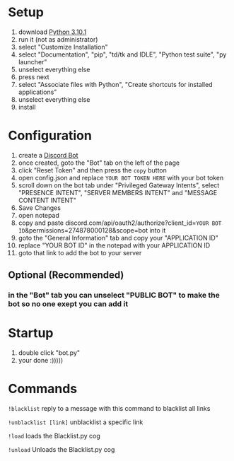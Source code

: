 # Setup
1. download [Python 3.10.1](https://www.python.org/downloads/release/python-3101/)
2. run it (not as administrator)
3. select "Customize Installation"
4. select "Documentation", "pip", "td/tk and IDLE", "Python test suite", "py launcher"
5. unselect everything else
6. press next
7. select "Associate files with Python", "Create shortcuts for installed applications"
8. unselect everything else
9. install

# Configuration
1. create a [Discord Bot](https://discord.com/developers/applications)
2. once created, goto the "Bot" tab on the left of the page
3. click "Reset Token" and then press the `copy` button
4. open config.json and replace `YOUR BOT TOKEN HERE` with your bot token
5. scroll down on the bot tab under "Privileged Gateway Intents", select "PRESENCE INTENT", "SERVER MEMBERS INTENT" and "MESSAGE CONTENT INTENT"
6. Save Changes
7. open notepad
8. copy and paste discord.com/api/oauth2/authorize?client_id=``YOUR BOT ID``&permissions=274878000128&scope=bot into it
9. goto the "General Information" tab and copy your "APPLICATION ID"
10. replace "YOUR BOT ID" in the notepad with your APPLICATION ID
11. goto that link to add the bot to your server

## Optional (Recommended)
### in the "Bot" tab you can unselect "PUBLIC BOT" to make the bot so no one exept you can add it

# Startup
1. double click "bot.py"
2. your done :)))))

# Commands

``!blacklist``
reply to a message with this command to blacklist all links

``!unblacklist [link]``
unblacklist a specific link

``!load``
loads the Blacklist.py cog

``!unload``
Unloads the Blacklist.py cog